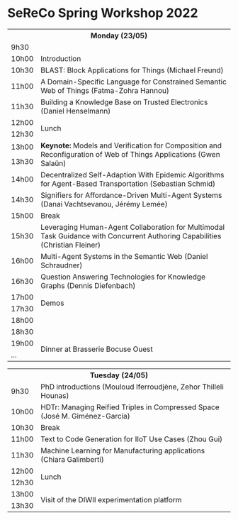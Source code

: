 ---
---
# SeReCo Spring Workshop 2022

<table class="agenda">
  <tr>
    <th colspan="2">Monday (23/05)</th>
  </tr>
  <tr>
    <td>9h30</td>
    <td></td>
  </tr>
  <tr>
    <td>10h00</td>
    <td class="admin">Introduction</td>
  </tr>
  <tr>
    <td>10h30</td>
    <td class="presentation">BLAST: Block Applications for Things (Michael Freund)</td>
  </tr>
  <tr>
    <td>11h00</td>
    <td class="presentation">A Domain-Specific Language for Constrained Semantic Web of Things (Fatma-Zohra Hannou)</td>
  </tr>
  <tr>
    <td>11h30</td>
    <td class="presentation">Building a Knowledge Base on Trusted Electronics (Daniel Henselmann)</td>
  </tr>
  <tr>
    <td>12h00</td>
    <td rowspan="2" class="admin">Lunch</td>
  </tr>
  <tr>
    <td>12h30</td>
  </tr>
  <tr>
    <td>13h00</td>
    <td rowspan="2" class="highlight"><b>Keynote:</b> Models and Verification for Composition and Reconfiguration of Web of Things Applications (Gwen Salaün)</td>
  </tr>
  <tr>
    <td>13h30</td>
  </tr>
  <tr>
    <td>14h00</td>
    <td class="presentation">Decentralized Self-Adaption With Epidemic Algorithms for Agent-Based Transportation (Sebastian Schmid)</td>
  </tr>
  <tr>
    <td>14h30</td>
    <td class="presentation">Signifiers for Affordance-Driven Multi-Agent Systems (Danai Vachtsevanou, Jérémy Lemée)</td>
  </tr>
  <tr>
    <td>15h00</td>
    <td class="admin">Break</td>
  </tr>
  <tr>
    <td>15h30</td>
    <td class="presentation">Leveraging Human-Agent Collaboration for Multimodal Task Guidance with Concurrent Authoring Capabilities (Christian Fleiner)</td>
  </tr>
  <tr>
    <td>16h00</td>
    <td class="presentation">Multi-Agent Systems in the Semantic Web (Daniel Schraudner)</td>
  </tr>
  <tr>
    <td>16h30</td>
    <td class="presentation">Question Answering Technologies for Knowledge Graphs (Dennis Diefenbach)</td>
  </tr>
  <tr>
    <td>17h00</td>
    <td rowspan="2" class="highlight">Demos</td>
  </tr>
  <tr>
    <td>17h30</td>
  </tr>
  <tr>
    <td>18h00</td>
    <td rowspan="2"></td>
  </tr>
  <tr>
    <td>18h30</td>
  </tr>
  <tr>
    <td>19h00</td>
    <td rowspan="2" class="highlight">Dinner at Brasserie Bocuse Ouest</td>
  </tr>
  <tr>
    <td>...</td>
  </tr>
</table>

<table class="agenda">
  <tr>
    <th colspan="2">Tuesday (24/05)</th>
  </tr>
  <tr>
    <td>9h30</td>
    <td class="presentation">PhD introductions (Mouloud Iferroudjène, Zehor Thilleli Hounas)</td>
  </tr>
  <tr>
    <td>10h00</td>
    <td class="presentation">HDTr: Managing Reified Triples in Compressed Space (José M. Giménez-García)</td>
  </tr>
  <tr>
    <td>10h30</td>
    <td class="admin">Break</td>
  </tr>
  <tr>
    <td>11h00</td>
    <td class="presentation">Text to Code Generation for IIoT Use Cases (Zhou Gui)</td>
  </tr>
  <tr>
    <td>11h30</td>
    <td class="presentation">Machine Learning for Manufacturing applications (Chiara Galimberti)</td>
  </tr>
  <tr>
    <td>12h00</td>
    <td rowspan="2" class="admin">Lunch</td>
  </tr>
  <tr>
    <td>12h30</td>
  </tr>
  <tr>
    <td>13h00</td>
    <td rowspan="2" class="highlight">Visit of the DIWII experimentation platform</td>
  </tr>
  <tr>
    <td>13h30</td>
  </tr>
</table>
